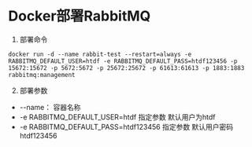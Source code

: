 # Docker部署RabbitMQ
1. 部署命令
```
docker run -d --name rabbit-test --restart=always -e RABBITMQ_DEFAULT_USER=htdf -e RABBITMQ_DEFAULT_PASS=htdf123456 -p 15672:15672 -p 5672:5672 -p 25672:25672 -p 61613:61613 -p 1883:1883 rabbitmq:management 
```

2. 部署参数
* --name： 容器名称
* -e RABBITMQ_DEFAULT_USER=htdf 指定参数 默认用户为htdf
* -e RABBITMQ_DEFAULT_PASS=htdf123456 指定参数 默认用户密码htdf123456